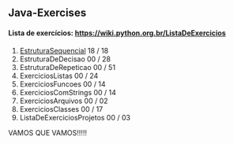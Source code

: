 ## Java-Exercises


#### Lista de exercícios: https://wiki.python.org.br/ListaDeExercicios

1. [EstruturaSequencial](https://github.com/WendrickBarretoCardoso/Java-Exercises/tree/master/Java-%20sequentialStructure)         18 / 18
2. EstruturaDeDecisao          00 / 28
3. EstruturaDeRepeticao        00 / 51
4. ExerciciosListas            00 / 24
5. ExerciciosFuncoes           00 / 14
6. ExerciciosComStrings        00 / 14
7. ExerciciosArquivos          00 / 02
8. ExerciciosClasses           00 / 17
9. ListaDeExerciciosProjetos   00 / 03

VAMOS QUE VAMOS!!!!!